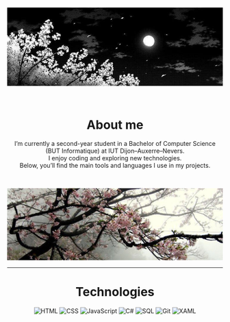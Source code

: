 <div align="center">
  
![Bannière](banner3.jpg)
</div>
<br>
<div align="center">
  <h1>About me</h1>
  <p>
    I’m currently a second-year student in a Bachelor of Computer Science <br>
    (BUT Informatique) at IUT Dijon–Auxerre–Nevers.<br>
    I enjoy coding and exploring new technologies.<br>
    Below, you’ll find the main tools and languages I use in my projects.
  </p>

  <br>
  
  ![Oui](banner4.jpg)
</div>

---

<h1 align="center">Technologies</h1>
<div align="center">

  ![HTML](https://img.shields.io/badge/HTML5-E34F26?style=for-the-badge&logo=html5&logoColor=white)
  ![CSS](https://img.shields.io/badge/CSS3-1572B6?style=for-the-badge&logo=css3&logoColor=white)
  ![JavaScript](https://img.shields.io/badge/JavaScript-F7DF1E?style=for-the-badge&logo=javascript&logoColor=black)
  ![C#](https://img.shields.io/badge/C%23-239120?style=for-the-badge&logo=c-sharp&logoColor=white)
  ![SQL](https://img.shields.io/badge/SQL-4479A1?style=for-the-badge&logo=mysql&logoColor=white)
  ![Git](https://img.shields.io/badge/Git-F05032?style=for-the-badge&logo=git&logoColor=white)
  ![XAML](https://img.shields.io/badge/XAML-0078D7?style=for-the-badge&logo=windows&logoColor=white)
</div>
<!--
**twxlze/twxlze** is a ✨ _special_ ✨ repository because its `README.md` (this file) appears on your GitHub profile.

Here are some ideas to get you started:

- 🔭 I’m currently working on ...
- 🌱 I’m currently learning ...
- 👯 I’m looking to collaborate on ...
- 🤔 I’m looking for help with ...
- 💬 Ask me about ...
- 📫 How to reach me: ...
- 😄 Pronouns: ...
- ⚡ Fun fact: ...
-->
